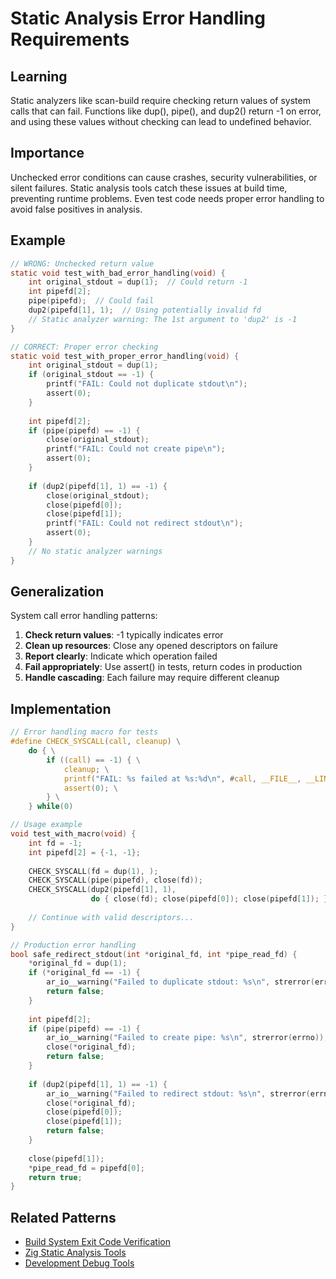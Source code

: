 # Static Analysis Error Handling Requirements

## Learning
Static analyzers like scan-build require checking return values of system calls that can fail. Functions like dup(), pipe(), and dup2() return -1 on error, and using these values without checking can lead to undefined behavior.

## Importance
Unchecked error conditions can cause crashes, security vulnerabilities, or silent failures. Static analysis tools catch these issues at build time, preventing runtime problems. Even test code needs proper error handling to avoid false positives in analysis.

## Example
```c
// WRONG: Unchecked return value
static void test_with_bad_error_handling(void) {
    int original_stdout = dup(1);  // Could return -1
    int pipefd[2];
    pipe(pipefd);  // Could fail
    dup2(pipefd[1], 1);  // Using potentially invalid fd
    // Static analyzer warning: The 1st argument to 'dup2' is -1
}

// CORRECT: Proper error checking
static void test_with_proper_error_handling(void) {
    int original_stdout = dup(1);
    if (original_stdout == -1) {
        printf("FAIL: Could not duplicate stdout\n");
        assert(0);
    }
    
    int pipefd[2];
    if (pipe(pipefd) == -1) {
        close(original_stdout);
        printf("FAIL: Could not create pipe\n");
        assert(0);
    }
    
    if (dup2(pipefd[1], 1) == -1) {
        close(original_stdout);
        close(pipefd[0]);
        close(pipefd[1]);
        printf("FAIL: Could not redirect stdout\n");
        assert(0);
    }
    // No static analyzer warnings
}
```

## Generalization
System call error handling patterns:
1. **Check return values**: -1 typically indicates error
2. **Clean up resources**: Close any opened descriptors on failure
3. **Report clearly**: Indicate which operation failed
4. **Fail appropriately**: Use assert() in tests, return codes in production
5. **Handle cascading**: Each failure may require different cleanup

## Implementation
```c
// Error handling macro for tests
#define CHECK_SYSCALL(call, cleanup) \
    do { \
        if ((call) == -1) { \
            cleanup; \
            printf("FAIL: %s failed at %s:%d\n", #call, __FILE__, __LINE__); \
            assert(0); \
        } \
    } while(0)

// Usage example
void test_with_macro(void) {
    int fd = -1;
    int pipefd[2] = {-1, -1};
    
    CHECK_SYSCALL(fd = dup(1), );
    CHECK_SYSCALL(pipe(pipefd), close(fd));
    CHECK_SYSCALL(dup2(pipefd[1], 1), 
                  do { close(fd); close(pipefd[0]); close(pipefd[1]); } while(0));
    
    // Continue with valid descriptors...
}

// Production error handling
bool safe_redirect_stdout(int *original_fd, int *pipe_read_fd) {
    *original_fd = dup(1);
    if (*original_fd == -1) {
        ar_io__warning("Failed to duplicate stdout: %s\n", strerror(errno));
        return false;
    }
    
    int pipefd[2];
    if (pipe(pipefd) == -1) {
        ar_io__warning("Failed to create pipe: %s\n", strerror(errno));
        close(*original_fd);
        return false;
    }
    
    if (dup2(pipefd[1], 1) == -1) {
        ar_io__warning("Failed to redirect stdout: %s\n", strerror(errno));
        close(*original_fd);
        close(pipefd[0]);
        close(pipefd[1]);
        return false;
    }
    
    close(pipefd[1]);
    *pipe_read_fd = pipefd[0];
    return true;
}
```

## Related Patterns
- [Build System Exit Code Verification](build-system-exit-code-verification.md)
- [Zig Static Analysis Tools](zig-static-analysis-tools.md)
- [Development Debug Tools](development-debug-tools.md)